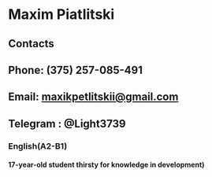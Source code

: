 # Maxim Piatlitski
## Contacts
## Phone: (375) 257-085-491
## Email: maxikpetlitskii@gmail.com
## Telegram : @Light3739
### English(A2-B1)
#### 17-year-old student thirsty for knowledge in development)
